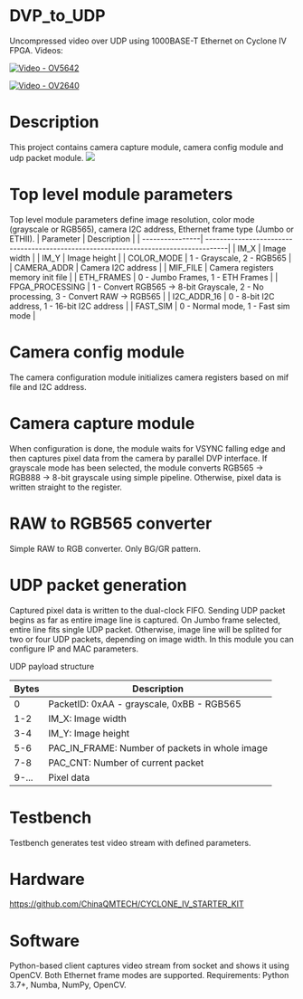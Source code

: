 # DVP_to_UDP
Uncompressed video over UDP using 1000BASE-T Ethernet on Cyclone IV FPGA. Videos:

[![Video - OV5642](http://img.youtube.com/vi/Rz6kp0QwiS8/0.jpg)](http://www.youtube.com/watch?v=Rz6kp0QwiS8)

[![Video - OV2640](http://img.youtube.com/vi/DarNFEHpn6I/0.jpg)](http://www.youtube.com/watch?v=DarNFEHpn6I)

# Description
This project contains camera capture module, camera config module and udp packet module.
![](https://habrastorage.org/webt/lz/nl/va/lznlvaijqqndsgeea-8puvztxeq.png)

# Top level module parameters
Top level module parameters define image resolution, color mode (grayscale or RGB565), camera I2C address, Ethernet frame type (Jumbo or ETHII).
| Parameter       | Description                                              							|
| ----------------| ------------------------------------------------------------------------------------|
| IM_X            | Image width                                              							|
| IM_Y            | Image height                                             							|
| COLOR_MODE      | 1 - Grayscale, 2 - RGB565                                							|
| CAMERA_ADDR     | Camera I2C address                                       							|
| MIF_FILE        | Camera registers memory init file                        							|
| ETH_FRAMES      | 0 - Jumbo Frames, 1 - ETH Frames                         							|
| FPGA_PROCESSING | 1 - Convert RGB565 -> 8-bit Grayscale, 2 - No processing, 3 - Convert RAW -> RGB565 |
| I2C_ADDR_16     | 0 - 8-bit I2C address, 1 - 16-bit I2C address            							|
| FAST_SIM        | 0 - Normal mode, 1 - Fast sim mode                       							|

# Camera config module
The camera configuration module initializes camera registers based on mif file and I2C address.

# Camera capture module
When configuration is done, the module waits for VSYNC falling edge and then captures pixel data from the camera by parallel DVP interface. If grayscale mode has been selected, the module converts RGB565 -> RGB888 -> 8-bit grayscale using simple pipeline. Otherwise, pixel data is written straight to the register. 

# RAW to RGB565 converter
Simple RAW to RGB converter. Only BG/GR pattern.

# UDP packet generation
Captured pixel data is written to the dual-clock FIFO. Sending UDP packet begins as far as entire image line is captured. On Jumbo frame selected, entire line fits single UDP packet. Otherwise, image line will be splited for two or four UDP packets, depending on image width. 
In this module you can configure IP and MAC parameters. 

UDP payload structure
                         
| Bytes | Description                                     |
| ------| ------------------------------------------------|
|  0    | PacketID: 0xAA - grayscale, 0xBB - RGB565       |
| 1-2   | IM_X: Image width                               |
| 3-4   | IM_Y: Image height                              |
| 5-6   | PAC_IN_FRAME: Number of packets in whole image  |
| 7-8   | PAC_CNT: Number of current packet               |
| 9-... | Pixel data                                      |

# Testbench
Testbench generates test video stream with defined parameters.

# Hardware
https://github.com/ChinaQMTECH/CYCLONE_IV_STARTER_KIT

# Software
Python-based client captures video stream from socket and shows it using OpenCV. Both Ethernet frame modes are supported. Requirements: Python 3.7+, Numba, NumPy, OpenCV. 